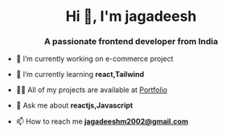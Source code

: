 <h1 align="center">Hi 👋, I'm jagadeesh</h1>
<h3 align="center">A passionate frontend developer from India</h3>

- 🔭 I’m currently working on e-commerce project

- 🌱 I’m currently learning **react,Tailwind**

- 👨‍💻 All of my projects are available at [Portfolio](https://jagadeeshm-portfolio.vercel.app/)

- 💬 Ask me about **reactjs,Javascript**

- 📫 How to reach me **jagadeeshm2002@gmail.com**

